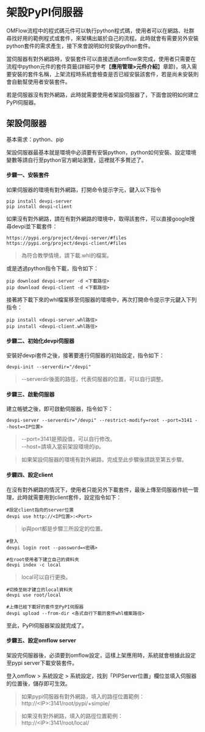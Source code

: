 # 架設PyPI伺服器

OMFlow流程中的程式碼元件可以執行python程式碼，使用者可以在網路、社群尋找好用的範例程式或套件，來架構出屬於自己的流程。此時就會有需要另外安裝python套件的需求產生，接下來會說明如何安裝python套件。

當伺服器有對外網路時，安裝套件可以直接透過omflow來完成，使用者只需要在流程中python元件的套件頁籤(詳細可參考【**應用管理>元件介紹**】章節)，填入需要安裝的套件名稱，上架流程時系統會檢查是否已經安裝該套件，若是尚未安裝則會自動幫使用者安裝套件。

若是伺服器沒有對外網路，此時就需要使用者架設伺服器了，下面會說明如何建立PyPI伺服器。

## 架設伺服器

基本需求：python、pip

架設伺服器最基本就是環境中必須要有安裝python，python如何安裝、設定環境變數等請自行至python官方網站瀏覽，這裡就不多贅述了。

#### 步驟一、安裝套件

如果伺服器的環境有對外網路，打開命令提示字元，鍵入以下指令

```
pip install devpi-server
pip install devpi-client
```

如果沒有對外網路，請在有對外網路的環境中，取得該套件，可以直接google搜尋devpi並下載套件：

```
https://pypi.org/project/devpi-server/#files  
https://pypi.org/project/devpi-client/#files
```

> 為符合教學情境，請下載.whl的檔案。

或是透過python指令下載，指令如下：

```
pip download devpi-server -d <下載路徑>
pip download devpi-client -d <下載路徑>
```

接著將下載下來的whl檔案移至伺服器的環境中，再次打開命令提示字元鍵入下列指令：

```
pip install <devpi-server.whl路徑>
pip install <devpi-client.whl路徑>
```

#### 步驟二、初始化devpi伺服器

安裝好devpi套件之後，接著要進行伺服器的初始設定，指令如下：

```
devpi-init --serverdir="/devpi"
```

> \--serverdir後面的路徑，代表伺服器的位置，可以自行調整。

#### 步驟三、啟動伺服器

建立帳號之後，即可啟動伺服器，指令如下：

```
devpi-server --serverdir="/devpi" --restrict-modify=root --port=3141 --host=<IP位置>
```

> \--port=3141是預設值，可以自行修改。\
> \--host=請填入當前架設環境的ip。

> 如果架設伺服器的環境有對外網路，完成至此步驟後請跳至第五步驟。

#### 步驟四、設定client

在沒有對外網路的情況下，使用者只能另外下載套件，最後上傳至伺服器作統一管理，此時就需要用到client套件，設定指令如下：

```
#設定client指向的server位置
devpi use http://<IP位置>:<Port>
```

> ip與port都是步驟三所設定的位置。

```
#登入
devpi login root --password=<密碼>

#在root使用者下建立自己的資料夾
devpi index -c local
```

> local可以自行更換。

```
#切換至剛才建立的local資料夾
devpi use root/local

#上傳已經下載好的套件至PyPI伺服器
devpi upload --from-dir <各式自行下載的套件whl檔案路徑>
```

至此，PyPI伺服器架設就完成了。

#### 步驟五、設定omflow server

架設完伺服器後，必須要到omflow設定，這樣上架應用時，系統就會根據此設定至pypi server下載安裝套件。

登入omflow > 系統設定 > 系統設定，找到「PIPServer位置」欄位並填入伺服器的位置後，儲存即可生效。

> 如果pypi伺服器有對外網路，填入的路徑位置範例：\
> http://\<IP>:3141/root/pypi/+simple/

> 如果沒有對外網路，填入的路徑位置範例：\
> http://\<IP>:3141/root/local/
